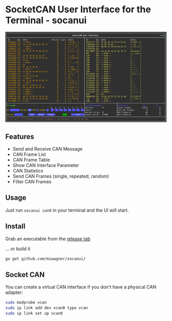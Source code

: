 # SocketCAN User Interface for the Terminal - socanui

<p align="center">
<img src="media/ubuntu.png" width="1024" alt="socanui" title="socanui" />
</p>


## Features

- Send and Receive CAN Message
- CAN Frame List
- CAN Frame Table
- Show CAN Interface Parameter
- CAN Statistics
- Send CAN Frames (single, repeated, random)
- Filter CAN Frames
  
## Usage

Just run `socanui can0` in your terminal and the UI will start. 


## Install

Grab an executable from the [release tab](https://github.com/miwagner/socanui/releases)

... or build it

```sh
go get github.com/miwagner/socanui/
```
## Socket CAN

You can create a virtual CAN interface if you don't have a physical CAN adapter:
```sh
sudo modprobe vcan
sudo ip link add dev vcan0 type vcan
sudo ip link set up vcan0
```